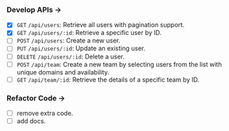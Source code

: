 ### Develop APIs ->

- [x] `GET` `/api/users`: Retrieve all users with pagination support.
- [x] `GET` `/api/users/:id`: Retrieve a specific user by ID.
- [ ] `POST` `/api/users`: Create a new user.
- [ ] `PUT` `/api/users/:id`: Update an existing user.
- [ ] `DELETE` `/api/users/:id`: Delete a user.
- [ ] `POST` `/api/team`: Create a new team by selecting users from the list with unique domains and availability.
- [ ] `GET` `/api/team/:id`: Retrieve the details of a specific team by ID.

### Refactor Code ->

- [ ] remove extra code.
- [ ] add docs.